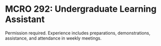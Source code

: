 # MCRO 292: Undergraduate Learning Assistant

Permission required. Experience includes preparations, demonstrations, assistance, and attendance in weekly meetings.